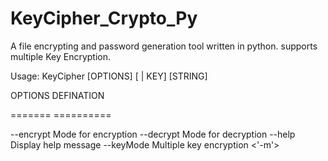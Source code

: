# KeyCipher_Crypto_Py
A file encrypting and password generation tool written in python.
supports multiple Key Encryption.


 
Usage: KeyCipher [OPTIONS] [<int> | <string> KEY] [STRING]

OPTIONS         DEFINATION

=======         ==========

--encrypt       Mode for encryption
--decrypt       Mode for decryption
--help          Display help message
--keyMode       Multiple key encryption <'-m'>
               
